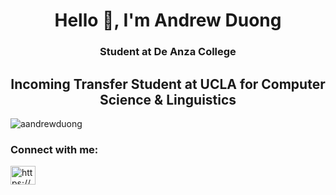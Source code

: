 <h1 align="center">Hello 👋, I'm Andrew Duong</h1>
<h3 align="center">Student at De Anza College</h3>
<h2 align="center">Incoming Transfer Student at UCLA for Computer Science & Linguistics</h2>

<p align="left"> <img src="https://komarev.com/ghpvc/?username=aandrewduong&label=Profile%20views&color=0e75b6&style=flat" alt="aandrewduong" /> </p>
<h3 align="left">Connect with me:</h3>
<p align="left">
<a href="https://www.linkedin.com/in/andrew-duong-3a9931259/" target="blank"><img align="center" src="https://raw.githubusercontent.com/rahuldkjain/github-profile-readme-generator/master/src/images/icons/Social/linked-in-alt.svg" alt="https://www.linkedin.com/in/andrew-duong-3a9931259/" height="30" width="40" /></a>
</p>
